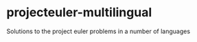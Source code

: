 projecteuler-multilingual
=========================

Solutions to the project euler problems in a number of languages
